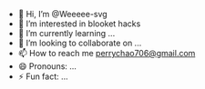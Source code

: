 - 👋 Hi, I’m @Weeeee-svg
- 👀 I’m interested in blooket hacks
- 🌱 I’m currently learning ...
- 💞️ I’m looking to collaborate on ...
- 📫 How to reach me perrychao706@gmail.com
- 😄 Pronouns: ...
- ⚡ Fun fact: ...

<!---
Weeeee-svg/Weeeee-svg is a ✨ special ✨ repository because its `README.md` (this file) appears on your GitHub profile.
You can click the Preview link to take a look at your changes.
--->
